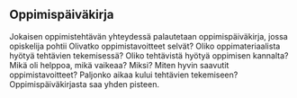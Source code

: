 ## Oppimispäiväkirja


Jokaisen oppimistehtävän yhteydessä palautetaan oppimispäiväkirja, jossa opiskelija pohtii
Olivatko oppimistavoitteet selvät?
Oliko oppimateriaalista hyötyä tehtävien tekemisessä?
Oliko tehtävistä hyötyä oppimisen kannalta?
Mikä oli helppoa, mikä vaikeaa?  Miksi?
Miten hyvin saavutit oppimistavoitteet?
Paljonko aikaa kului tehtävien tekemiseen?
Oppimispäiväkirjasta saa yhden pisteen.

